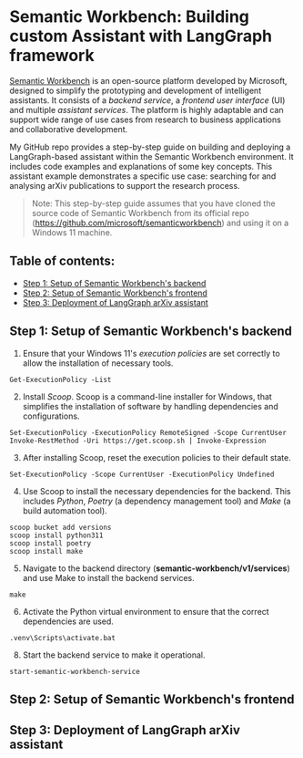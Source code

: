# Semantic Workbench: Building custom Assistant with LangGraph framework

[Semantic Workbench](https://github.com/microsoft/semanticworkbench) is an open-source platform developed by Microsoft, designed to simplify the prototyping and development of intelligent assistants. It consists of a _backend service_, a _frontend user interface_ (UI) and multiple _assistant services_. The platform is highly adaptable and can support wide range of use cases from research to business applications and collaborative development.

My GitHub repo provides a step-by-step guide on building and deploying a LangGraph-based assistant within the Semantic Workbench environment. It includes code examples and explanations of some key concepts. This assistant example demonstrates a specific use case: searching for and analysing arXiv publications to support the research process.

> Note: This step-by-step guide assumes that you have cloned the source code of Semantic Workbench from its official repo (https://github.com/microsoft/semanticworkbench) and using it on a Windows 11 machine.

## Table of contents:
- [Step 1: Setup of Semantic Workbench's backend]()
- [Step 2: Setup of Semantic Workbench's frontend]()
- [Step 3: Deployment of LangGraph arXiv assistant]()

## Step 1: Setup of Semantic Workbench's backend
1. Ensure that your Windows 11's _execution policies_ are set correctly to allow the installation of necessary tools.
``` Shell
Get-ExecutionPolicy -List
```
2. Install _Scoop_. Scoop is a command-line installer for Windows, that simplifies the installation of software by handling dependencies and configurations.
``` Shell
Set-ExecutionPolicy -ExecutionPolicy RemoteSigned -Scope CurrentUser
Invoke-RestMethod -Uri https://get.scoop.sh | Invoke-Expression
```
3. After installing Scoop, reset the execution policies to their default state.
``` Shell
Set-ExecutionPolicy -Scope CurrentUser -ExecutionPolicy Undefined
```
4. Use Scoop to install the necessary dependencies for the backend. This includes _Python_, _Poetry_ (a dependency management tool) and _Make_ (a build automation tool).
``` Shell
scoop bucket add versions
scoop install python311
scoop install poetry
scoop install make
```
5. Navigate to the backend directory (**semantic-workbench/v1/services**) and use Make to install the backend services.
``` Shell
make
```
6. Activate the Python virtual environment to ensure that the correct dependencies are used.
``` Shell
.venv\Scripts\activate.bat
```
8. Start the backend service to make it operational.
``` Shell
start-semantic-workbench-service
```

## Step 2: Setup of Semantic Workbench's frontend

## Step 3: Deployment of LangGraph arXiv assistant
